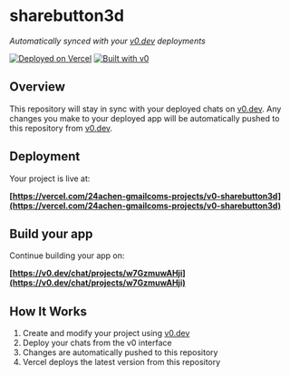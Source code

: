 # sharebutton3d

*Automatically synced with your [v0.dev](https://v0.dev) deployments*

[![Deployed on Vercel](https://img.shields.io/badge/Deployed%20on-Vercel-black?style=for-the-badge&logo=vercel)](https://vercel.com/24achen-gmailcoms-projects/v0-sharebutton3d)
[![Built with v0](https://img.shields.io/badge/Built%20with-v0.dev-black?style=for-the-badge)](https://v0.dev/chat/projects/w7GzmuwAHji)

## Overview

This repository will stay in sync with your deployed chats on [v0.dev](https://v0.dev).
Any changes you make to your deployed app will be automatically pushed to this repository from [v0.dev](https://v0.dev).

## Deployment

Your project is live at:

**[https://vercel.com/24achen-gmailcoms-projects/v0-sharebutton3d](https://vercel.com/24achen-gmailcoms-projects/v0-sharebutton3d)**

## Build your app

Continue building your app on:

**[https://v0.dev/chat/projects/w7GzmuwAHji](https://v0.dev/chat/projects/w7GzmuwAHji)**

## How It Works

1. Create and modify your project using [v0.dev](https://v0.dev)
2. Deploy your chats from the v0 interface
3. Changes are automatically pushed to this repository
4. Vercel deploys the latest version from this repository